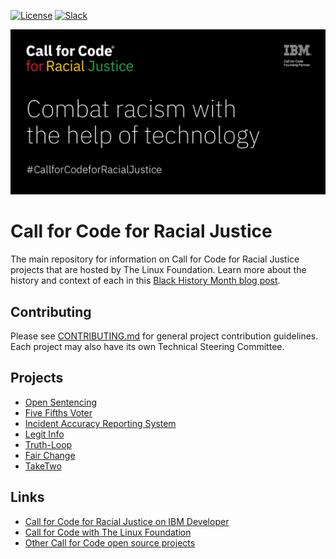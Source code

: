 
[![License](https://img.shields.io/badge/License-Apache2-blue.svg)](https://www.apache.org/licenses/LICENSE-2.0) [![Slack](https://img.shields.io/badge/Join-Community-blue)](https://developer.ibm.com/callforcode/racial-justice/get-started/)

![Logo](img/cfc-frj-social-github.png)


# Call for Code for Racial Justice

The main repository for information on Call for Code for Racial Justice projects that are hosted by The Linux Foundation. Learn more about the history and context of each in this [Black History Month blog post](https://medium.com/callforcode/call-for-code-for-racial-justice-during-black-history-month-4ec0383f5983).

## Contributing

Please see [CONTRIBUTING.md](CONTRIBUTING.md) for general project contribution guidelines. Each project may also have its own Technical Steering Committee.

## Projects

* [Open Sentencing](https://github.com/Call-for-Code-for-Racial-Justice/Open-Sentencing)
* [Five Fifths Voter](https://github.com/Call-for-Code-for-Racial-Justice/Five-Fifths-Voter)
* [Incident Accuracy Reporting System](https://github.com/Call-for-Code-for-Racial-Justice/Incident-Accuracy-Reporting-System)
* [Legit Info](https://github.com/Call-for-Code-for-Racial-Justice/Legit-Info)
* [Truth-Loop](https://github.com/Call-for-Code-for-Racial-Justice/Truth-Loop)
* [Fair Change](https://github.com/Call-for-Code-for-Racial-Justice/fairchange)
* [TakeTwo](https://github.com/Call-for-Code-for-Racial-Justice/TakeTwo)

## Links

* [Call for Code for Racial Justice on IBM Developer](https://developer.ibm.com/callforcode/racial-justice/)
* [Call for Code with The Linux Foundation](https://www.linuxfoundation.org/projects/call-for-code/)
* [Other Call for Code open source projects](https://github.com/Call-for-Code)

